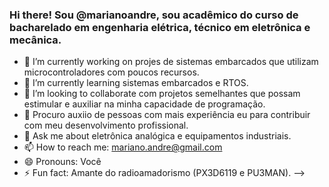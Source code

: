 ### Hi there! Sou @marianoandre, sou  acadêmico do curso de bacharelado em engenharia elétrica, técnico em eletrônica e mecânica.

- 🔭 I’m currently working on projes de sistemas embarcados que utilizam microcontroladores com poucos recursos.
- 🌱 I’m currently learning  sistemas embarcados e RTOS.
- 👯 I’m looking to collaborate  com projetos semelhantes que possam estimular e auxiliar na minha capacidade de programação.
- 🤔 Procuro  auxiio de pessoas com mais experiência eu para contribuir com meu desenvolvimento  profissional.
- 💬 Ask me about  eletrônica analógica e equipamentos industriais.
- 📫 How to reach me:  mariano.andre@gmail.com
- 😄 Pronouns: Você
- ⚡ Fun fact: Amante do radioamadorismo (PX3D6119 e PU3MAN).
--> 

